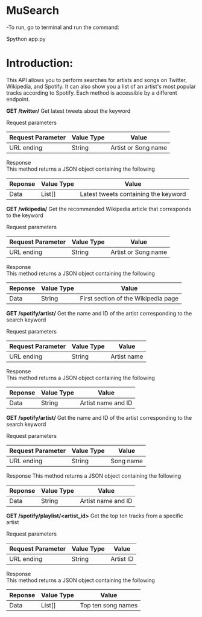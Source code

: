 # MuSearch

-To run, go to terminal and run the command:

$python app.py

# Introduction:

This API allows you to perform searches for artists and songs on Twitter, Wikipedia, and Spotify. It can also show you a list of an artist's most popular tracks according to Spotify. Each method is accessible by a different endpoint.

**GET /twitter/<keyword>**
Get latest tweets about the keyword

Request parameters

| Request Parameter | Value Type | Value               |
|-------------------|------------|---------------------|
| URL ending        | String     | Artist or Song name |

Response  
This method returns a JSON object containing the following

| Reponse | Value Type | Value                                |
|---------|------------|--------------------------------------|
| Data    | List[]     | Latest tweets containing the keyword |

**GET /wikipedia/<keyword>**
Get the recommended Wikipedia article that corresponds to the keyword

Request parameters  

| Request Parameter | Value Type | Value               |
|-------------------|------------|---------------------|
| URL ending        | String     | Artist or Song name |

Response  
This method returns a JSON object containing the following

| Reponse | Value Type | Value                               |
|---------|------------|-------------------------------------|
| Data    | String     | First section of the Wikipedia page |

**GET /spotify/artist/<keyword>**
Get the name and ID of the artist corresponding to the search keyword

Request parameters

| Request Parameter | Value Type | Value       |
|-------------------|------------|-------------|
| URL ending        | String     | Artist name |

Response  
This method returns a JSON object containing the following

| Reponse | Value Type | Value              |
|---------|------------|--------------------|
| Data    | String     | Artist name and ID |

**GET /spotify/artist/<keyword>**
Get the name and ID of the artist corresponding to the search keyword

Request parameters

| Request Parameter | Value Type | Value     |
|-------------------|------------|-----------|
| URL ending        | String     | Song name |

Response
This method returns a JSON object containing the following

| Reponse | Value Type | Value              |
|---------|------------|--------------------|
| Data    | String     | Artist name and ID |

**GET /spotify/playlist/<artist_id>**
Get the top ten tracks from a specific artist

Request parameters

| Request Parameter | Value Type | Value     |
|-------------------|------------|-----------|
| URL ending        | String     | Artist ID |

Response  
This method returns a JSON object containing the following

| Reponse | Value Type | Value              |
|---------|------------|--------------------|
| Data    | List[]     | Top ten song names |

